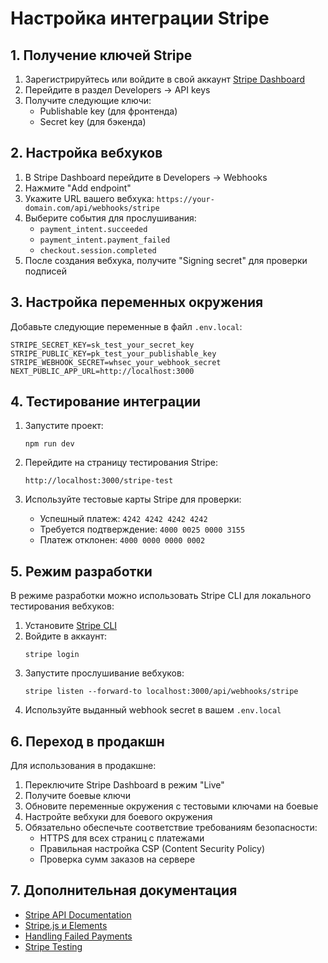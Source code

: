 # Настройка интеграции Stripe

## 1. Получение ключей Stripe

1. Зарегистрируйтесь или войдите в свой аккаунт [Stripe Dashboard](https://dashboard.stripe.com/)
2. Перейдите в раздел Developers -> API keys
3. Получите следующие ключи:
   - Publishable key (для фронтенда)
   - Secret key (для бэкенда)

## 2. Настройка вебхуков

1. В Stripe Dashboard перейдите в Developers -> Webhooks
2. Нажмите "Add endpoint"
3. Укажите URL вашего вебхука: `https://your-domain.com/api/webhooks/stripe`
4. Выберите события для прослушивания:
   - `payment_intent.succeeded`
   - `payment_intent.payment_failed`
   - `checkout.session.completed`
5. После создания вебхука, получите "Signing secret" для проверки подписей

## 3. Настройка переменных окружения

Добавьте следующие переменные в файл `.env.local`:

```
STRIPE_SECRET_KEY=sk_test_your_secret_key
STRIPE_PUBLIC_KEY=pk_test_your_publishable_key
STRIPE_WEBHOOK_SECRET=whsec_your_webhook_secret
NEXT_PUBLIC_APP_URL=http://localhost:3000
```

## 4. Тестирование интеграции

1. Запустите проект:
   ```
   npm run dev
   ```

2. Перейдите на страницу тестирования Stripe:
   ```
   http://localhost:3000/stripe-test
   ```

3. Используйте тестовые карты Stripe для проверки:
   - Успешный платеж: `4242 4242 4242 4242`
   - Требуется подтверждение: `4000 0025 0000 3155`
   - Платеж отклонен: `4000 0000 0000 0002`

## 5. Режим разработки

В режиме разработки можно использовать Stripe CLI для локального тестирования вебхуков:

1. Установите [Stripe CLI](https://stripe.com/docs/stripe-cli)
2. Войдите в аккаунт:
   ```
   stripe login
   ```
3. Запустите прослушивание вебхуков:
   ```
   stripe listen --forward-to localhost:3000/api/webhooks/stripe
   ```
4. Используйте выданный webhook secret в вашем `.env.local`

## 6. Переход в продакшн

Для использования в продакшне:

1. Переключите Stripe Dashboard в режим "Live"
2. Получите боевые ключи 
3. Обновите переменные окружения с тестовыми ключами на боевые
4. Настройте вебхуки для боевого окружения
5. Обязательно обеспечьте соответствие требованиям безопасности:
   - HTTPS для всех страниц с платежами
   - Правильная настройка CSP (Content Security Policy)
   - Проверка сумм заказов на сервере

## 7. Дополнительная документация

- [Stripe API Documentation](https://stripe.com/docs/api)
- [Stripe.js и Elements](https://stripe.com/docs/js)
- [Handling Failed Payments](https://stripe.com/docs/payments/handling-payment-events)
- [Stripe Testing](https://stripe.com/docs/testing) 